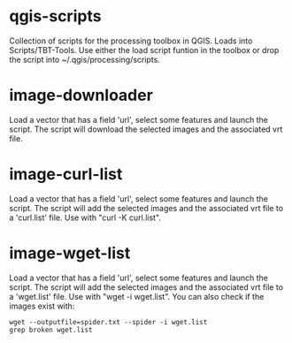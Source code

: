 # qgis-scripts
Collection of scripts for the processing toolbox in QGIS. Loads into Scripts/TBT-Tools. Use either the load script funtion in the toolbox or drop the script into ~/.qgis/processing/scripts.
# image-downloader
Load a vector that has a field 'url', select some features and launch the script. The script will download the selected images and the associated vrt file.
# image-curl-list
Load a vector that has a field 'url', select some features and launch the script. The script will add the selected images and the associated vrt file to a 'curl.list' file. Use with "curl -K curl.list".
# image-wget-list
Load a vector that has a field 'url', select some features and launch the script. The script will add the selected images and the associated vrt file to a 'wget.list' file. Use with "wget -i wget.list". You can also check if the images exist with:
<pre><code>wget --outputfile=spider.txt --spider -i wget.list
grep broken wget.list</pre></code>
